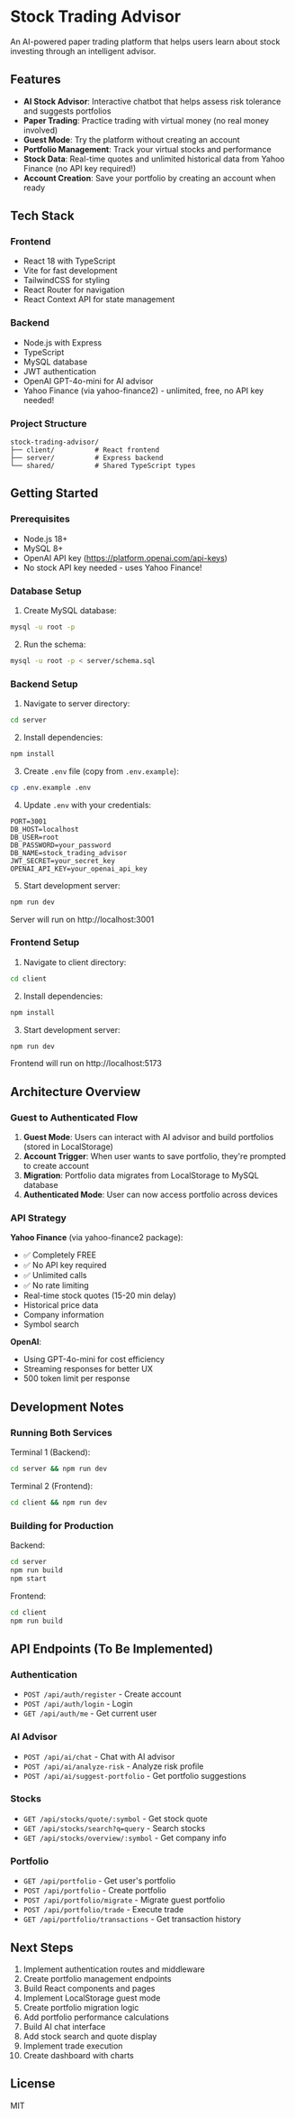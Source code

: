 # Stock Trading Advisor

An AI-powered paper trading platform that helps users learn about stock investing through an intelligent advisor.

## Features

- **AI Stock Advisor**: Interactive chatbot that helps assess risk tolerance and suggests portfolios
- **Paper Trading**: Practice trading with virtual money (no real money involved)
- **Guest Mode**: Try the platform without creating an account
- **Portfolio Management**: Track your virtual stocks and performance
- **Stock Data**: Real-time quotes and unlimited historical data from Yahoo Finance (no API key required!)
- **Account Creation**: Save your portfolio by creating an account when ready

## Tech Stack

### Frontend
- React 18 with TypeScript
- Vite for fast development
- TailwindCSS for styling
- React Router for navigation
- React Context API for state management

### Backend
- Node.js with Express
- TypeScript
- MySQL database
- JWT authentication
- OpenAI GPT-4o-mini for AI advisor
- Yahoo Finance (via yahoo-finance2) - unlimited, free, no API key needed!

### Project Structure
```
stock-trading-advisor/
├── client/          # React frontend
├── server/          # Express backend
└── shared/          # Shared TypeScript types
```

## Getting Started

### Prerequisites
- Node.js 18+
- MySQL 8+
- OpenAI API key (https://platform.openai.com/api-keys)
- No stock API key needed - uses Yahoo Finance!

### Database Setup

1. Create MySQL database:
```bash
mysql -u root -p
```

2. Run the schema:
```bash
mysql -u root -p < server/schema.sql
```

### Backend Setup

1. Navigate to server directory:
```bash
cd server
```

2. Install dependencies:
```bash
npm install
```

3. Create `.env` file (copy from `.env.example`):
```bash
cp .env.example .env
```

4. Update `.env` with your credentials:
```env
PORT=3001
DB_HOST=localhost
DB_USER=root
DB_PASSWORD=your_password
DB_NAME=stock_trading_advisor
JWT_SECRET=your_secret_key
OPENAI_API_KEY=your_openai_api_key
```

5. Start development server:
```bash
npm run dev
```

Server will run on http://localhost:3001

### Frontend Setup

1. Navigate to client directory:
```bash
cd client
```

2. Install dependencies:
```bash
npm install
```

3. Start development server:
```bash
npm run dev
```

Frontend will run on http://localhost:5173

## Architecture Overview

### Guest to Authenticated Flow

1. **Guest Mode**: Users can interact with AI advisor and build portfolios (stored in LocalStorage)
2. **Account Trigger**: When user wants to save portfolio, they're prompted to create account
3. **Migration**: Portfolio data migrates from LocalStorage to MySQL database
4. **Authenticated Mode**: User can now access portfolio across devices

### API Strategy

**Yahoo Finance** (via yahoo-finance2 package):
- ✅ Completely FREE
- ✅ No API key required
- ✅ Unlimited calls
- ✅ No rate limiting
- Real-time stock quotes (15-20 min delay)
- Historical price data
- Company information
- Symbol search

**OpenAI**:
- Using GPT-4o-mini for cost efficiency
- Streaming responses for better UX
- 500 token limit per response

## Development Notes

### Running Both Services

Terminal 1 (Backend):
```bash
cd server && npm run dev
```

Terminal 2 (Frontend):
```bash
cd client && npm run dev
```

### Building for Production

Backend:
```bash
cd server
npm run build
npm start
```

Frontend:
```bash
cd client
npm run build
```

## API Endpoints (To Be Implemented)

### Authentication
- `POST /api/auth/register` - Create account
- `POST /api/auth/login` - Login
- `GET /api/auth/me` - Get current user

### AI Advisor
- `POST /api/ai/chat` - Chat with AI advisor
- `POST /api/ai/analyze-risk` - Analyze risk profile
- `POST /api/ai/suggest-portfolio` - Get portfolio suggestions

### Stocks
- `GET /api/stocks/quote/:symbol` - Get stock quote
- `GET /api/stocks/search?q=query` - Search stocks
- `GET /api/stocks/overview/:symbol` - Get company info

### Portfolio
- `GET /api/portfolio` - Get user's portfolio
- `POST /api/portfolio` - Create portfolio
- `POST /api/portfolio/migrate` - Migrate guest portfolio
- `POST /api/portfolio/trade` - Execute trade
- `GET /api/portfolio/transactions` - Get transaction history

## Next Steps

1. Implement authentication routes and middleware
2. Create portfolio management endpoints
3. Build React components and pages
4. Implement LocalStorage guest mode
5. Create portfolio migration logic
6. Add portfolio performance calculations
7. Build AI chat interface
8. Add stock search and quote display
9. Implement trade execution
10. Create dashboard with charts

## License

MIT
